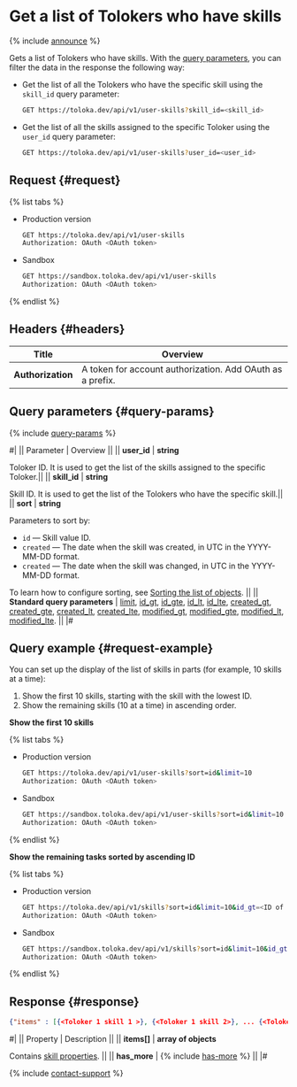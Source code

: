 # Get a list of Tolokers who have skills

{% include [announce](../_includes/announce.md) %}

Gets a list of Tolokers who have skills. With the [query parameters](#query-params), you can filter the data in the response the following way:

- Get the list of all the Tolokers who have the specific skill using the `skill_id` query parameter:

  ```bash
  GET https://toloka.dev/api/v1/user-skills?skill_id=<skill_id>
  ```

- Get the list of all the skills assigned to the specific Toloker using the `user_id` query parameter:

  ```bash
  GET https://toloka.dev/api/v1/user-skills?user_id=<user_id>
  ```

## Request {#request}

{% list tabs %}

- Production version

  ```bash
  GET https://toloka.dev/api/v1/user-skills
  Authorization: OAuth <OAuth token>
  ```

- Sandbox

  ```bash
  GET https://sandbox.toloka.dev/api/v1/user-skills
  Authorization: OAuth <OAuth token>
  ```

{% endlist %}

## Headers {#headers}

Title | Overview
----- | -----
**Authorization** | A token for account authorization. Add OAuth as a prefix.

## Query parameters {#query-params}

{% include [query-params](../_includes/query-params.md) %}

#|
|| Parameter | Overview ||
|| **user_id** | **string**

Toloker ID. It is used to get the list of the skills assigned to the specific Toloker.||
|| **skill_id** | **string**

Skill ID. It is used to get the list of the Tolokers who have the specific skill.||
|| **sort** | **string**

Parameters to sort by:

- `id` — Skill value ID.
- `created` — The date when the skill was created, in UTC in the YYYY-MM-DD format.
- `created` — The date when the skill was changed, in UTC in the YYYY-MM-DD format.

To learn how to configure sorting, see [Sorting the list of objects](sorting.md). ||
|| **Standard query parameters** | [limit](./standard-query-parameters.md#limit), [id_gt](./standard-query-parameters.md#id_gt), [id_gte](./standard-query-parameters.md#id_gte), [id_lt](./standard-query-parameters.md#id_lt), [id_lte](./standard-query-parameters.md#id_lte), [created_gt](./standard-query-parameters.md#created_gt), [created_gte](./standard-query-parameters.md#created_gte), [created_lt](./standard-query-parameters.md#created_lt), [created_lte](./standard-query-parameters.md#created_lte), [modified_gt](./standard-query-parameters.md#modified_gt), [modified_gte](./standard-query-parameters.md#modified_gte), [modified_lt](./standard-query-parameters.md#modified_lt), [modified_lte](./standard-query-parameters.md#modified_lte). ||
|#

## Query example {#request-example}

You can set up the display of the list of skills in parts (for example, 10 skills at a time):

1. Show the first 10 skills, starting with the skill with the lowest ID.
1. Show the remaining skills (10 at a time) in ascending order.

**Show the first 10 skills**

{% list tabs %}

- Production version

  ```bash
  GET https://toloka.dev/api/v1/user-skills?sort=id&limit=10
  Authorization: OAuth <OAuth token>
  ```

- Sandbox

  ```bash
  GET https://sandbox.toloka.dev/api/v1/user-skills?sort=id&limit=10
  Authorization: OAuth <OAuth token>
  ```

{% endlist %}

**Show the remaining tasks sorted by ascending ID**

{% list tabs %}

- Production version

  ```bash
  GET https://toloka.dev/api/v1/skills?sort=id&limit=10&id_gt=<ID of the last skill from the previous response>
  Authorization: OAuth <OAuth token>
  ```

- Sandbox

  ```bash
  GET https://sandbox.toloka.dev/api/v1/skills?sort=id&limit=10&id_gt=<ID of the last skill from the previous response>
  Authorization: OAuth <OAuth token>
  ```

{% endlist %}

## Response {#response}

```json
{"items" : [{<Toloker 1 skill 1 >}, {<Toloker 1 skill 2>}, ... {<Toloker 1 skill n>}, ... {<Toloker n skill 1>}, {<Toloker n skill 2>}, ... {<Toloker n skill n>}], "has_more": false}
```

#|
|| Property | Description ||
|| **items[]** | **array of objects**

Contains [skill properties](get-user-skill.md#response). ||
|| **has_more** | {% include [has-more](../_includes/has-more.md) %} ||
|#

{% include [contact-support](../../guide/_includes/contact-support.md) %}